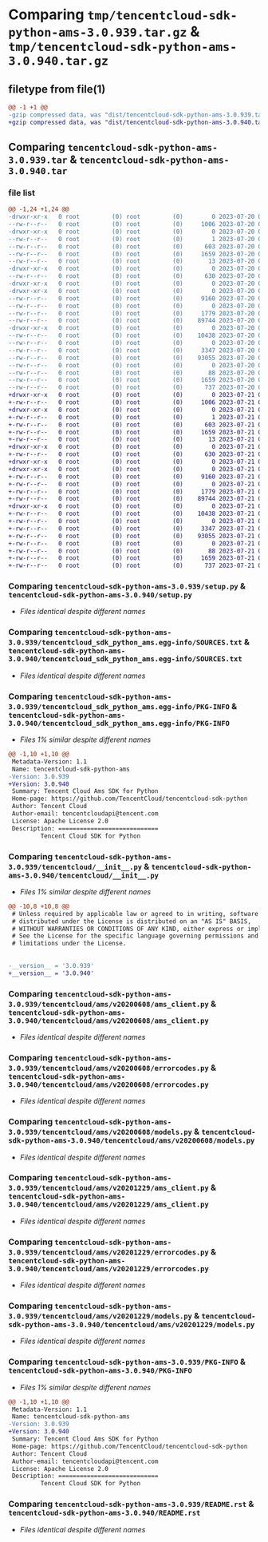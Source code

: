 # Comparing `tmp/tencentcloud-sdk-python-ams-3.0.939.tar.gz` & `tmp/tencentcloud-sdk-python-ams-3.0.940.tar.gz`

## filetype from file(1)

```diff
@@ -1 +1 @@
-gzip compressed data, was "dist/tencentcloud-sdk-python-ams-3.0.939.tar", last modified: Thu Jul 20 00:16:49 2023, max compression
+gzip compressed data, was "dist/tencentcloud-sdk-python-ams-3.0.940.tar", last modified: Fri Jul 21 00:21:36 2023, max compression
```

## Comparing `tencentcloud-sdk-python-ams-3.0.939.tar` & `tencentcloud-sdk-python-ams-3.0.940.tar`

### file list

```diff
@@ -1,24 +1,24 @@
-drwxr-xr-x   0 root         (0) root         (0)        0 2023-07-20 00:16:49.000000 tencentcloud-sdk-python-ams-3.0.939/
--rw-r--r--   0 root         (0) root         (0)     1006 2023-07-20 00:16:49.000000 tencentcloud-sdk-python-ams-3.0.939/setup.py
-drwxr-xr-x   0 root         (0) root         (0)        0 2023-07-20 00:16:49.000000 tencentcloud-sdk-python-ams-3.0.939/tencentcloud_sdk_python_ams.egg-info/
--rw-r--r--   0 root         (0) root         (0)        1 2023-07-20 00:16:49.000000 tencentcloud-sdk-python-ams-3.0.939/tencentcloud_sdk_python_ams.egg-info/dependency_links.txt
--rw-r--r--   0 root         (0) root         (0)      603 2023-07-20 00:16:49.000000 tencentcloud-sdk-python-ams-3.0.939/tencentcloud_sdk_python_ams.egg-info/SOURCES.txt
--rw-r--r--   0 root         (0) root         (0)     1659 2023-07-20 00:16:49.000000 tencentcloud-sdk-python-ams-3.0.939/tencentcloud_sdk_python_ams.egg-info/PKG-INFO
--rw-r--r--   0 root         (0) root         (0)       13 2023-07-20 00:16:49.000000 tencentcloud-sdk-python-ams-3.0.939/tencentcloud_sdk_python_ams.egg-info/top_level.txt
-drwxr-xr-x   0 root         (0) root         (0)        0 2023-07-20 00:16:49.000000 tencentcloud-sdk-python-ams-3.0.939/tencentcloud/
--rw-r--r--   0 root         (0) root         (0)      630 2023-07-20 00:16:49.000000 tencentcloud-sdk-python-ams-3.0.939/tencentcloud/__init__.py
-drwxr-xr-x   0 root         (0) root         (0)        0 2023-07-20 00:16:49.000000 tencentcloud-sdk-python-ams-3.0.939/tencentcloud/ams/
-drwxr-xr-x   0 root         (0) root         (0)        0 2023-07-20 00:16:49.000000 tencentcloud-sdk-python-ams-3.0.939/tencentcloud/ams/v20200608/
--rw-r--r--   0 root         (0) root         (0)     9160 2023-07-20 00:16:49.000000 tencentcloud-sdk-python-ams-3.0.939/tencentcloud/ams/v20200608/ams_client.py
--rw-r--r--   0 root         (0) root         (0)        0 2023-07-20 00:16:49.000000 tencentcloud-sdk-python-ams-3.0.939/tencentcloud/ams/v20200608/__init__.py
--rw-r--r--   0 root         (0) root         (0)     1779 2023-07-20 00:16:49.000000 tencentcloud-sdk-python-ams-3.0.939/tencentcloud/ams/v20200608/errorcodes.py
--rw-r--r--   0 root         (0) root         (0)    89744 2023-07-20 00:16:49.000000 tencentcloud-sdk-python-ams-3.0.939/tencentcloud/ams/v20200608/models.py
-drwxr-xr-x   0 root         (0) root         (0)        0 2023-07-20 00:16:49.000000 tencentcloud-sdk-python-ams-3.0.939/tencentcloud/ams/v20201229/
--rw-r--r--   0 root         (0) root         (0)    10438 2023-07-20 00:16:49.000000 tencentcloud-sdk-python-ams-3.0.939/tencentcloud/ams/v20201229/ams_client.py
--rw-r--r--   0 root         (0) root         (0)        0 2023-07-20 00:16:49.000000 tencentcloud-sdk-python-ams-3.0.939/tencentcloud/ams/v20201229/__init__.py
--rw-r--r--   0 root         (0) root         (0)     3347 2023-07-20 00:16:49.000000 tencentcloud-sdk-python-ams-3.0.939/tencentcloud/ams/v20201229/errorcodes.py
--rw-r--r--   0 root         (0) root         (0)    93055 2023-07-20 00:16:49.000000 tencentcloud-sdk-python-ams-3.0.939/tencentcloud/ams/v20201229/models.py
--rw-r--r--   0 root         (0) root         (0)        0 2023-07-20 00:16:49.000000 tencentcloud-sdk-python-ams-3.0.939/tencentcloud/ams/__init__.py
--rw-r--r--   0 root         (0) root         (0)       88 2023-07-20 00:16:49.000000 tencentcloud-sdk-python-ams-3.0.939/setup.cfg
--rw-r--r--   0 root         (0) root         (0)     1659 2023-07-20 00:16:49.000000 tencentcloud-sdk-python-ams-3.0.939/PKG-INFO
--rw-r--r--   0 root         (0) root         (0)      737 2023-07-20 00:16:49.000000 tencentcloud-sdk-python-ams-3.0.939/README.rst
+drwxr-xr-x   0 root         (0) root         (0)        0 2023-07-21 00:21:36.000000 tencentcloud-sdk-python-ams-3.0.940/
+-rw-r--r--   0 root         (0) root         (0)     1006 2023-07-21 00:21:36.000000 tencentcloud-sdk-python-ams-3.0.940/setup.py
+drwxr-xr-x   0 root         (0) root         (0)        0 2023-07-21 00:21:36.000000 tencentcloud-sdk-python-ams-3.0.940/tencentcloud_sdk_python_ams.egg-info/
+-rw-r--r--   0 root         (0) root         (0)        1 2023-07-21 00:21:36.000000 tencentcloud-sdk-python-ams-3.0.940/tencentcloud_sdk_python_ams.egg-info/dependency_links.txt
+-rw-r--r--   0 root         (0) root         (0)      603 2023-07-21 00:21:36.000000 tencentcloud-sdk-python-ams-3.0.940/tencentcloud_sdk_python_ams.egg-info/SOURCES.txt
+-rw-r--r--   0 root         (0) root         (0)     1659 2023-07-21 00:21:36.000000 tencentcloud-sdk-python-ams-3.0.940/tencentcloud_sdk_python_ams.egg-info/PKG-INFO
+-rw-r--r--   0 root         (0) root         (0)       13 2023-07-21 00:21:36.000000 tencentcloud-sdk-python-ams-3.0.940/tencentcloud_sdk_python_ams.egg-info/top_level.txt
+drwxr-xr-x   0 root         (0) root         (0)        0 2023-07-21 00:21:36.000000 tencentcloud-sdk-python-ams-3.0.940/tencentcloud/
+-rw-r--r--   0 root         (0) root         (0)      630 2023-07-21 00:21:36.000000 tencentcloud-sdk-python-ams-3.0.940/tencentcloud/__init__.py
+drwxr-xr-x   0 root         (0) root         (0)        0 2023-07-21 00:21:36.000000 tencentcloud-sdk-python-ams-3.0.940/tencentcloud/ams/
+drwxr-xr-x   0 root         (0) root         (0)        0 2023-07-21 00:21:36.000000 tencentcloud-sdk-python-ams-3.0.940/tencentcloud/ams/v20200608/
+-rw-r--r--   0 root         (0) root         (0)     9160 2023-07-21 00:21:36.000000 tencentcloud-sdk-python-ams-3.0.940/tencentcloud/ams/v20200608/ams_client.py
+-rw-r--r--   0 root         (0) root         (0)        0 2023-07-21 00:21:36.000000 tencentcloud-sdk-python-ams-3.0.940/tencentcloud/ams/v20200608/__init__.py
+-rw-r--r--   0 root         (0) root         (0)     1779 2023-07-21 00:21:36.000000 tencentcloud-sdk-python-ams-3.0.940/tencentcloud/ams/v20200608/errorcodes.py
+-rw-r--r--   0 root         (0) root         (0)    89744 2023-07-21 00:21:36.000000 tencentcloud-sdk-python-ams-3.0.940/tencentcloud/ams/v20200608/models.py
+drwxr-xr-x   0 root         (0) root         (0)        0 2023-07-21 00:21:36.000000 tencentcloud-sdk-python-ams-3.0.940/tencentcloud/ams/v20201229/
+-rw-r--r--   0 root         (0) root         (0)    10438 2023-07-21 00:21:36.000000 tencentcloud-sdk-python-ams-3.0.940/tencentcloud/ams/v20201229/ams_client.py
+-rw-r--r--   0 root         (0) root         (0)        0 2023-07-21 00:21:36.000000 tencentcloud-sdk-python-ams-3.0.940/tencentcloud/ams/v20201229/__init__.py
+-rw-r--r--   0 root         (0) root         (0)     3347 2023-07-21 00:21:36.000000 tencentcloud-sdk-python-ams-3.0.940/tencentcloud/ams/v20201229/errorcodes.py
+-rw-r--r--   0 root         (0) root         (0)    93055 2023-07-21 00:21:36.000000 tencentcloud-sdk-python-ams-3.0.940/tencentcloud/ams/v20201229/models.py
+-rw-r--r--   0 root         (0) root         (0)        0 2023-07-21 00:21:36.000000 tencentcloud-sdk-python-ams-3.0.940/tencentcloud/ams/__init__.py
+-rw-r--r--   0 root         (0) root         (0)       88 2023-07-21 00:21:36.000000 tencentcloud-sdk-python-ams-3.0.940/setup.cfg
+-rw-r--r--   0 root         (0) root         (0)     1659 2023-07-21 00:21:36.000000 tencentcloud-sdk-python-ams-3.0.940/PKG-INFO
+-rw-r--r--   0 root         (0) root         (0)      737 2023-07-21 00:21:36.000000 tencentcloud-sdk-python-ams-3.0.940/README.rst
```

### Comparing `tencentcloud-sdk-python-ams-3.0.939/setup.py` & `tencentcloud-sdk-python-ams-3.0.940/setup.py`

 * *Files identical despite different names*

### Comparing `tencentcloud-sdk-python-ams-3.0.939/tencentcloud_sdk_python_ams.egg-info/SOURCES.txt` & `tencentcloud-sdk-python-ams-3.0.940/tencentcloud_sdk_python_ams.egg-info/SOURCES.txt`

 * *Files identical despite different names*

### Comparing `tencentcloud-sdk-python-ams-3.0.939/tencentcloud_sdk_python_ams.egg-info/PKG-INFO` & `tencentcloud-sdk-python-ams-3.0.940/tencentcloud_sdk_python_ams.egg-info/PKG-INFO`

 * *Files 1% similar despite different names*

```diff
@@ -1,10 +1,10 @@
 Metadata-Version: 1.1
 Name: tencentcloud-sdk-python-ams
-Version: 3.0.939
+Version: 3.0.940
 Summary: Tencent Cloud Ams SDK for Python
 Home-page: https://github.com/TencentCloud/tencentcloud-sdk-python
 Author: Tencent Cloud
 Author-email: tencentcloudapi@tencent.com
 License: Apache License 2.0
 Description: ============================
         Tencent Cloud SDK for Python
```

### Comparing `tencentcloud-sdk-python-ams-3.0.939/tencentcloud/__init__.py` & `tencentcloud-sdk-python-ams-3.0.940/tencentcloud/__init__.py`

 * *Files 1% similar despite different names*

```diff
@@ -10,8 +10,8 @@
 # Unless required by applicable law or agreed to in writing, software
 # distributed under the License is distributed on an "AS IS" BASIS,
 # WITHOUT WARRANTIES OR CONDITIONS OF ANY KIND, either express or implied.
 # See the License for the specific language governing permissions and
 # limitations under the License.
 
 
-__version__ = '3.0.939'
+__version__ = '3.0.940'
```

### Comparing `tencentcloud-sdk-python-ams-3.0.939/tencentcloud/ams/v20200608/ams_client.py` & `tencentcloud-sdk-python-ams-3.0.940/tencentcloud/ams/v20200608/ams_client.py`

 * *Files identical despite different names*

### Comparing `tencentcloud-sdk-python-ams-3.0.939/tencentcloud/ams/v20200608/errorcodes.py` & `tencentcloud-sdk-python-ams-3.0.940/tencentcloud/ams/v20200608/errorcodes.py`

 * *Files identical despite different names*

### Comparing `tencentcloud-sdk-python-ams-3.0.939/tencentcloud/ams/v20200608/models.py` & `tencentcloud-sdk-python-ams-3.0.940/tencentcloud/ams/v20200608/models.py`

 * *Files identical despite different names*

### Comparing `tencentcloud-sdk-python-ams-3.0.939/tencentcloud/ams/v20201229/ams_client.py` & `tencentcloud-sdk-python-ams-3.0.940/tencentcloud/ams/v20201229/ams_client.py`

 * *Files identical despite different names*

### Comparing `tencentcloud-sdk-python-ams-3.0.939/tencentcloud/ams/v20201229/errorcodes.py` & `tencentcloud-sdk-python-ams-3.0.940/tencentcloud/ams/v20201229/errorcodes.py`

 * *Files identical despite different names*

### Comparing `tencentcloud-sdk-python-ams-3.0.939/tencentcloud/ams/v20201229/models.py` & `tencentcloud-sdk-python-ams-3.0.940/tencentcloud/ams/v20201229/models.py`

 * *Files identical despite different names*

### Comparing `tencentcloud-sdk-python-ams-3.0.939/PKG-INFO` & `tencentcloud-sdk-python-ams-3.0.940/PKG-INFO`

 * *Files 1% similar despite different names*

```diff
@@ -1,10 +1,10 @@
 Metadata-Version: 1.1
 Name: tencentcloud-sdk-python-ams
-Version: 3.0.939
+Version: 3.0.940
 Summary: Tencent Cloud Ams SDK for Python
 Home-page: https://github.com/TencentCloud/tencentcloud-sdk-python
 Author: Tencent Cloud
 Author-email: tencentcloudapi@tencent.com
 License: Apache License 2.0
 Description: ============================
         Tencent Cloud SDK for Python
```

### Comparing `tencentcloud-sdk-python-ams-3.0.939/README.rst` & `tencentcloud-sdk-python-ams-3.0.940/README.rst`

 * *Files identical despite different names*

